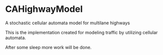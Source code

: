 # CAHighwayModel
A stochastic cellular automata model for multilane highways



This is the implementation created for modeling traffic by utilizing cellular automata.

After some sleep more work will be done.
